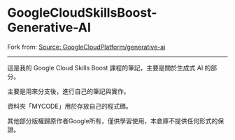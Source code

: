 <p style="text-align: center;">
<h1>GoogleCloudSkillsBoost-Generative-AI</h1>
</p>

Fork from: [Source: GoogleCloudPlatform/generative-ai](https://github.com/GoogleCloudPlatform/generative-ai)

-----

這是我的 Google Cloud Skills Boost 課程的筆記，主要是關於生成式 AI 的部分。

主要是用來分支後，進行自己的筆記與實作。

資料夾「MYCODE」用於存放自己的程式碼。

其他部分版權歸原作者Google所有，僅供學習使用，本倉庫不提供任何形式的保證。
